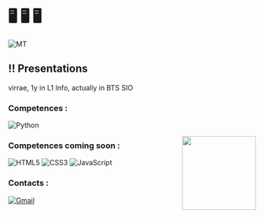 # 🖥️ 🖥️ 🖥️ 

![MT](https://private-user-images.githubusercontent.com/116673518/266491014-ecdd4387-0fb0-4862-bcc6-6ab14d084676.gif?jwt=eyJhbGciOiJIUzI1NiIsInR5cCI6IkpXVCJ9.eyJpc3MiOiJnaXRodWIuY29tIiwiYXVkIjoicmF3LmdpdGh1YnVzZXJjb250ZW50LmNvbSIsImtleSI6ImtleTUiLCJleHAiOjE3MjY0MTE2ODAsIm5iZiI6MTcyNjQxMTM4MCwicGF0aCI6Ii8xMTY2NzM1MTgvMjY2NDkxMDE0LWVjZGQ0Mzg3LTBmYjAtNDg2Mi1iY2M2LTZhYjE0ZDA4NDY3Ni5naWY_WC1BbXotQWxnb3JpdGhtPUFXUzQtSE1BQy1TSEEyNTYmWC1BbXotQ3JlZGVudGlhbD1BS0lBVkNPRFlMU0E1M1BRSzRaQSUyRjIwMjQwOTE1JTJGdXMtZWFzdC0xJTJGczMlMkZhd3M0X3JlcXVlc3QmWC1BbXotRGF0ZT0yMDI0MDkxNVQxNDQzMDBaJlgtQW16LUV4cGlyZXM9MzAwJlgtQW16LVNpZ25hdHVyZT0wNzg4YTAwYmRjZGU2YzhlMDNjMTk4Mjk0OGU5N2QwNmI1NTU0YWQ2MWQyODU5MmMxZjIzNGJiY2I2OTgwMjUwJlgtQW16LVNpZ25lZEhlYWRlcnM9aG9zdCZhY3Rvcl9pZD0wJmtleV9pZD0wJnJlcG9faWQ9MCJ9.0hrOUEFNtzB3-LmGjIF4rYXURVRsHfoQ7Pd6JZnVJqQ)


## ‼️ Presentations
virrae, 1y in L1 Info, actually in BTS SIO


### Competences :
![Python](https://img.shields.io/badge/python-3670A0?style=for-the-badge&logo=python&logoColor=ffdd54)

<img align="right" width="150" height="150" src="https://github.com/virrae/virrae/assets/116673518/94d436ce-fe35-4307-99da-269822f921ee"></a>
### Competences coming soon :
![HTML5](https://img.shields.io/badge/html5-%23E34F26.svg?style=for-the-badge&logo=html5&logoColor=white)
![CSS3](https://img.shields.io/badge/css3-%231572B6.svg?style=for-the-badge&logo=css3&logoColor=white)
![JavaScript](https://img.shields.io/badge/javascript-%23323330.svg?style=for-the-badge&logo=javascript&logoColor=%23F7DF1E)

### Contacts :
<a href="mailto:flaawzcontactpro@gmail.com">![Gmail](https://img.shields.io/badge/Gmail-D14836?style=for-the-badge&logo=gmail&logoColor=white)
</a>






